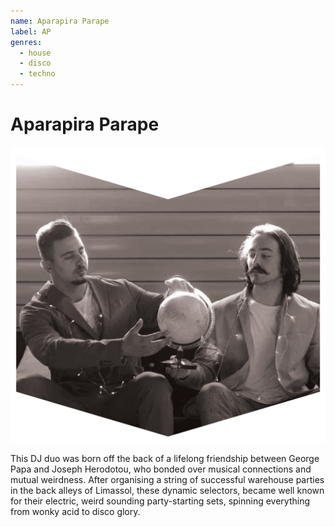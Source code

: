 ```yaml
---
name: Aparapira Parape
label: AP
genres:
  - house
  - disco
  - techno
---
```


# Aparapira Parape

![](./assets/images/APARAPIRA.png)

This DJ duo was born off the back of a lifelong friendship between George Papa and Joseph Herodotou, who bonded over musical connections and mutual weirdness. After organising a string of successful warehouse parties in the back alleys of Limassol, these dynamic selectors, became well known for their electric, weird sounding party-starting sets, spinning everything from wonky acid to disco glory.
